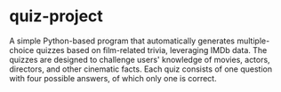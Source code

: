 # quiz-project

A simple Python-based program that automatically generates multiple-choice quizzes based on film-related trivia, leveraging IMDb data. The quizzes are designed to challenge users' knowledge of movies, actors, directors, and other cinematic facts. Each quiz consists of one question with four possible answers, of which only one is correct.
